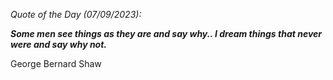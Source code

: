 *Quote of the Day (07/09/2023):*

_**Some men see things as they are and say why.. I dream things that never were and say why not.**_

George Bernard Shaw